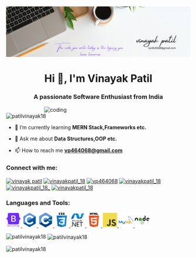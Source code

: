 ![logo](https://github.com/Patilvinayak18/Patilvinayak18/blob/main/White%20Minimalist%20Profile%20LinkedIn%20Banner.png)
<h1 align="center">Hi 👋, I'm Vinayak Patil</h1>
<h3 align="center">A passionate Software Enthusiast from India</h3>
<img align="right" alt="coding" width="400" src="https://user-images.githubusercontent.com/55389276/140866485-8fb1c876-9a8f-4d6a-98dc-08c4981eaf70.gif">


<p align="left"> <img src="https://komarev.com/ghpvc/?username=patilvinayak18&label=Profile%20views&color=0e75b6&style=flat" alt="patilvinayak18" /> </p>

- 🌱 I’m currently learning **MERN Stack,Frameworks etc.**

- 💬 Ask me about **Data Structures,OOP etc.**

- 📫 How to reach me **vp464068@gmail.com**

<h3 align="left">Connect with me:</h3>
<p align="left">
<a href="https://www.linkedin.com/in/vinayak-patil-32958b229/" target="blank"><img align="center" src="https://raw.githubusercontent.com/rahuldkjain/github-profile-readme-generator/master/src/images/icons/Social/linked-in-alt.svg" alt="vinayak patil" height="30" width="40" /></a>
<a href="https://instagram.com/vinayakpatil_18" target="blank"><img align="center" src="https://raw.githubusercontent.com/rahuldkjain/github-profile-readme-generator/master/src/images/icons/Social/instagram.svg" alt="vinayakpatil_18" height="30" width="40" /></a>
<a href="https://www.codechef.com/users/vp464068" target="blank"><img align="center" src="[https://cdn.jsdelivr.net/npm/simple-icons@3.1.0/icons/codechef.svg](https://img.icons8.com/?size=100&id=vAtJFm3hwtQw&format=png&color=000000)" alt="vp464068" height="30" width="40" /></a>
<a href="https://www.hackerrank.com/vinayakpatil_18" target="blank"><img align="center" src="https://raw.githubusercontent.com/rahuldkjain/github-profile-readme-generator/master/src/images/icons/Social/hackerrank.svg" alt="vinayakpatil_18" height="30" width="40" /></a>
<a href="https://www.leetcode.com/vinayakpatil_18_" target="blank"><img align="center" src="https://raw.githubusercontent.com/rahuldkjain/github-profile-readme-generator/master/src/images/icons/Social/leet-code.svg" alt="vinayakpatil_18_" height="30" width="40" /></a>
<a href="https://auth.geeksforgeeks.org/user/vinayakpatil_18" target="blank"><img align="center" src="https://raw.githubusercontent.com/rahuldkjain/github-profile-readme-generator/master/src/images/icons/Social/geeks-for-geeks.svg" alt="vinayakpatil_18" height="30" width="40" /></a>
</p>

<h3 align="left">Languages and Tools:</h3>
<p align="left"> <a href="https://getbootstrap.com" target="_blank" rel="noreferrer"> <img src="https://raw.githubusercontent.com/devicons/devicon/master/icons/bootstrap/bootstrap-plain-wordmark.svg" alt="bootstrap" width="40" height="40"/> </a> <a href="https://www.cprogramming.com/" target="_blank" rel="noreferrer"> <img src="https://raw.githubusercontent.com/devicons/devicon/master/icons/c/c-original.svg" alt="c" width="40" height="40"/> </a> <a href="https://www.w3schools.com/cpp/" target="_blank" rel="noreferrer"> <img src="https://raw.githubusercontent.com/devicons/devicon/master/icons/cplusplus/cplusplus-original.svg" alt="cplusplus" width="40" height="40"/> </a> <a href="https://www.w3schools.com/css/" target="_blank" rel="noreferrer"> <img src="https://raw.githubusercontent.com/devicons/devicon/master/icons/css3/css3-original-wordmark.svg" alt="css3" width="40" height="40"/> </a> <a href="https://dotnet.microsoft.com/" target="_blank" rel="noreferrer"> <img src="https://raw.githubusercontent.com/devicons/devicon/master/icons/dot-net/dot-net-original-wordmark.svg" alt="dotnet" width="40" height="40"/> </a> <a href="https://www.w3.org/html/" target="_blank" rel="noreferrer"> <img src="https://raw.githubusercontent.com/devicons/devicon/master/icons/html5/html5-original-wordmark.svg" alt="html5" width="40" height="40"/> </a> <a href="https://developer.mozilla.org/en-US/docs/Web/JavaScript" target="_blank" rel="noreferrer"> <img src="https://raw.githubusercontent.com/devicons/devicon/master/icons/javascript/javascript-original.svg" alt="javascript" width="40" height="40"/> </a> <a href="https://www.mysql.com/" target="_blank" rel="noreferrer"> <img src="https://raw.githubusercontent.com/devicons/devicon/master/icons/mysql/mysql-original-wordmark.svg" alt="mysql" width="40" height="40"/> </a> <a href="https://nodejs.org" target="_blank" rel="noreferrer"> <img src="https://raw.githubusercontent.com/devicons/devicon/master/icons/nodejs/nodejs-original-wordmark.svg" alt="nodejs" width="40" height="40"/> </a> </p>

<p><img align="left" src="https://github-readme-stats.vercel.app/api/top-langs?username=patilvinayak18&show_icons=true&locale=en&layout=compact" alt="patilvinayak18" /></p>

<p>&nbsp;<img align="center" src="https://github-readme-stats.vercel.app/api?username=patilvinayak18&show_icons=true&locale=en" alt="patilvinayak18" /></p>

<p><img align="center" src="https://github-readme-streak-stats.herokuapp.com/?user=patilvinayak18&" alt="patilvinayak18" /></p>
